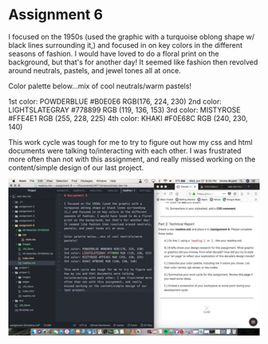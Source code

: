 # Assignment 6

I focused on the 1950s (used the graphic with a turquoise oblong shape w/ black lines surrounding it,) and focused in on key colors in the different seasons of fashion. I would have loved to do a floral print on the background, but that's for another day! It seemed like fashion then revolved around neutrals, pastels, and jewel tones all at once.

Color palette below...mix of cool neutrals/warm pastels!

1st color: POWDERBLUE #B0E0E6 RGB(176, 224, 230)
2nd color: LIGHTSLATEGRAY #778899 RGB (119, 136, 153)
3rd color: MISTYROSE #FFE4E1 RGB (255, 228, 225)
4th color: KHAKI #F0E68C RGB (240, 230, 140)

This work cycle was tough for me to try to figure out how my css and html documents were talking to/interacting with each other. I was frustrated more often than not with this assignment, and really missed working on the content/simple design of our last project.

![ photo ]( ./images/a6-screenshot.png )
